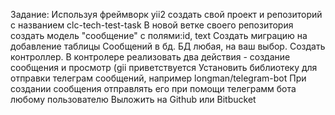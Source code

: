 Задание:
Используя фреймворк yii2 создать свой проект и репозиторий с названием clc-tech-test-task
В новой ветке своего репозитория создать модель "сообщение" с полями:id, text
Создать миграцию на добавление таблицы Сообщений в бд. БД любая, на ваш выбор.
Создать контроллер. В контролере реализовать два действия - создание сообщения и просмотр (gii приветствуется
Установить библиотеку для отправки телеграм сообщений, например longman/telegram-bot
При создании сообщения отправлять его при помощи телеграмм бота любому пользователю
Выложить на Github или Bitbucket
